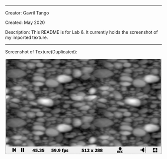 -------
Creator: Gavril Tango

Created: May 2020

Description: This README is for Lab 6. It currently holds the screenshot of my imported texture.

-------

Screenshot of Texture(Duplicated):

![](SC1.png)
